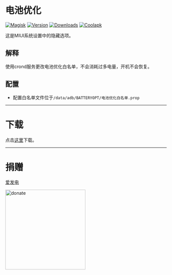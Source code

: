 # 电池优化

[![Magisk](https://img.shields.io/badge/Magisk-green?style=flat&logo=Magisk&logoColor=white)](https://github.com/topjohnwu/Magisk)
[![Version](https://img.shields.io/github/tag/SomesakiKaede/BATTERYOPT?label=版本)](https://github.com/SomesakiKaede/BATTERYOPT/releases/latest)
[![Downloads](https://img.shields.io/github/downloads/SomesakiKaede/BATTERYOPT/total?label=下载)](https://github.com/SomesakiKaede/BATTERYOPT/releases)
[![Coolapk](https://img.shields.io/badge/作者酷安-柊疏柚-orange)](http://www.coolapk.com/u/11696005)

这是MIUI系统设置中的隐藏选项。

## 解释

使用crond服务更改电池优化白名单，不会消耗过多电量，开机不会恢复。

## 配置

- 配置白名单文件位于`/data/adb/BATTERYOPT/电池优化白名单.prop`

---

# 下载

点击[这里](https://github.com/SomesakiKaede/BATTERYOPT/releases)下载。

---

# 捐赠

[爱发电](https://afdian.net/a/SomesakiKaede)

<img src="https://github.com/SomesakiKaede/Store-files/blob/main/IMG_20230409_015907.jpg" width = "250" alt="donate" align=center />



